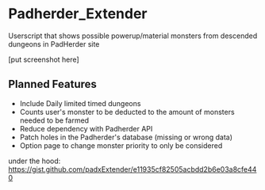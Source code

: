 # Padherder_Extender
Userscript that shows possible powerup/material monsters from descended dungeons in PadHerder site

[put screenshot here]

## Planned Features

- Include Daily limited timed dungeons
- Counts user's monster to be deducted to the amount of monsters needed to be farmed
- Reduce dependency with Padherder API
- Patch holes in the Padherder's database (missing or wrong data)
- Option page to change monster priority to only be considered

under the hood: https://gist.github.com/padxExtender/e11935cf82505acbdd2b6e03a8cfe440
